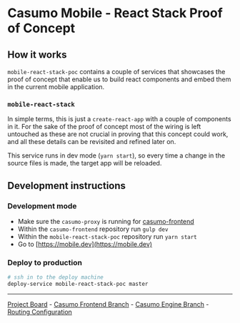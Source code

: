 # Casumo Mobile - React Stack Proof of Concept

## How it works

`mobile-react-stack-poc` contains a couple of services that showcases the proof
of concept that enable us to build react components and embed them in the
current mobile application.

### `mobile-react-stack`

In simple terms, this is just a `create-react-app` with a couple of components
in it. For the sake of the proof of concept most of the wiring is left untouched
as these are not crucial in proving that this concept could work, and all
these details can be revisited and refined later on.

This service runs in dev mode (`yarn start`), so every time a change in the
source files is made, the target app will be reloaded.

## Development instructions

### Development mode

- Make sure the `casumo-proxy` is running for [casumo-frontend](https://github.com/Casumo/casumo-frontend-proxy#install)
- Within the `casumo-frontend` repository run `gulp dev`
- Within the `mobile-react-stack-poc` repository run `yarn start`
- Go to [https://mobile.dev](https://mobile.dev)

### Deploy to production

```sh
# ssh in to the deploy machine
deploy-service mobile-react-stack-poc master
```

---

[Project Board](https://github.com/Casumo/Home/projects/91) - [Casumo Frontend Branch](https://github.com/Casumo/casumo-frontend/tree/mobile-react-stack-poc) - [Casumo Engine Branch](https://github.com/Casumo/Casumo-Engine/tree/mobile-react-stack-poc) - [Routing Configuration](https://github.com/Casumo/routing-configuration/compare/master...mobile-react-stack-poc)
